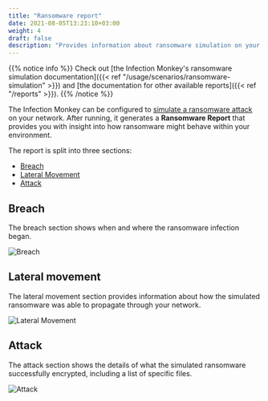 ```yaml
---
title: "Ransomware report"
date: 2021-08-05T13:23:10+03:00
weight: 4
draft: false
description: "Provides information about ransomware simulation on your network"
---
```


{{% notice info %}}
Check out [the Infection Monkey's ransomware simulation documentation]({{< ref
"/usage/scenarios/ransomware-simulation" >}}) and [the documentation for other
available reports]({{< ref "/reports" >}}).
{{% /notice %}}

The Infection Monkey can be configured to [simulate a ransomware
attack](/usage/scenarios/ransomware-simulation) on your network. After running,
it generates a **Ransomware Report** that provides you with insight into how
ransomware might behave within your environment.

The report is split into three sections:

- [Breach](#breach)
- [Lateral Movement](#lateral-movement)
- [Attack](#attack)

## Breach

The breach section shows when and where the ransomware infection began.

![Breach](/images/usage/reports/ransomware_report_1_breach.png "Breach")


## Lateral movement

The lateral movement section provides information about how the simulated
ransomware was able to propagate through your network.


![Lateral
Movement](/images/usage/reports/ransomware_report_2_lateral_movement.png
"Lateral Movement")


## Attack

The attack section shows the details of what the simulated ransomware
successfully encrypted, including a list of specific files.

![Attack](/images/usage/reports/ransomware_report_3_attack.png "Attack")

